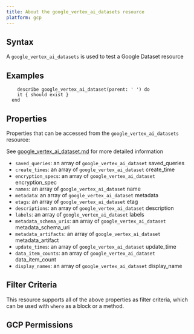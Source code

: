 ```yaml
---
title: About the google_vertex_ai_datasets resource
platform: gcp
---
```


## Syntax
A `google_vertex_ai_datasets` is used to test a Google Dataset resource

## Examples
```
    describe google_vertex_ai_dataset(parent: ' ') do
    it { should exist }
  end
```

## Properties
Properties that can be accessed from the `google_vertex_ai_datasets` resource:

See [google_vertex_ai_dataset.md](google_vertex_ai_dataset.md) for more detailed information
  * `saved_queries`: an array of `google_vertex_ai_dataset` saved_queries
  * `create_times`: an array of `google_vertex_ai_dataset` create_time
  * `encryption_specs`: an array of `google_vertex_ai_dataset` encryption_spec
  * `names`: an array of `google_vertex_ai_dataset` name
  * `metadata`: an array of `google_vertex_ai_dataset` metadata
  * `etags`: an array of `google_vertex_ai_dataset` etag
  * `descriptions`: an array of `google_vertex_ai_dataset` description
  * `labels`: an array of `google_vertex_ai_dataset` labels
  * `metadata_schema_uris`: an array of `google_vertex_ai_dataset` metadata_schema_uri
  * `metadata_artifacts`: an array of `google_vertex_ai_dataset` metadata_artifact
  * `update_times`: an array of `google_vertex_ai_dataset` update_time
  * `data_item_counts`: an array of `google_vertex_ai_dataset` data_item_count
  * `display_names`: an array of `google_vertex_ai_dataset` display_name

## Filter Criteria
This resource supports all of the above properties as filter criteria, which can be used
with `where` as a block or a method.

## GCP Permissions
